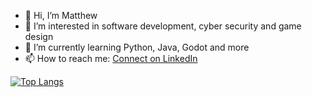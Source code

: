 - 👋 Hi, I’m Matthew
- 👀 I’m interested in software development, cyber security and game design
- 🌱 I’m currently learning Python, Java, Godot and more
- 📫 How to reach me: [Connect on LinkedIn](https://linkedin.com/in/matthew-bannock)

[![Top Langs](https://github-readme-stats.vercel.app/api/top-langs/?username=MattBann&exclude_repo=MattBann.github.io)](https://github.com/anuraghazra/github-readme-stats)

